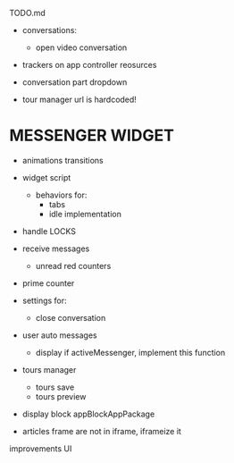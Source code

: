 TODO.md

+ conversations:
  + open video conversation

+ trackers on app controller reosurces

+ conversation part dropdown

+ tour manager url is hardcoded!

# MESSENGER WIDGET

+ animations transitions

+ widget script
  + behaviors for:
    + tabs
    + idle implementation

+ handle LOCKS

+ receive messages
  + unread red counters

+ prime counter

+ settings for:
  + close conversation

+ user auto messages 
  + display if activeMessenger, implement this function

+ tours manager
  + tours save
  + tours preview


+ display block
  appBlockAppPackage

+ articles frame are not in iframe, iframeize it

improvements UI
